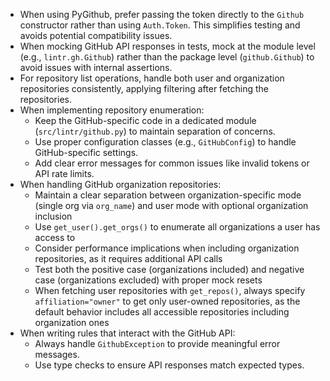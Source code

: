 - When using PyGithub, prefer passing the token directly to the `Github` constructor rather than using `Auth.Token`. This simplifies testing and avoids potential compatibility issues.
- When mocking GitHub API responses in tests, mock at the module level (e.g., `lintr.gh.Github`) rather than the package level (`github.Github`) to avoid issues with internal assertions.
- For repository list operations, handle both user and organization repositories consistently, applying filtering after fetching the repositories.
- When implementing repository enumeration:
   - Keep the GitHub-specific code in a dedicated module (`src/lintr/github.py`) to maintain separation of concerns.
   - Use proper configuration classes (e.g., `GitHubConfig`) to handle GitHub-specific settings.
   - Add clear error messages for common issues like invalid tokens or API rate limits.
- When handling GitHub organization repositories:
   - Maintain a clear separation between organization-specific mode (single org via `org_name`) and user mode with optional organization inclusion
   - Use `get_user().get_orgs()` to enumerate all organizations a user has access to
   - Consider performance implications when including organization repositories, as it requires additional API calls
   - Test both the positive case (organizations included) and negative case (organizations excluded) with proper mock resets
   - When fetching user repositories with `get_repos()`, always specify `affiliation="owner"` to get only user-owned repositories, as the default behavior includes all accessible repositories including organization ones
- When writing rules that interact with the GitHub API:
   - Always handle `GithubException` to provide meaningful error messages.
   - Use type checks to ensure API responses match expected types.
